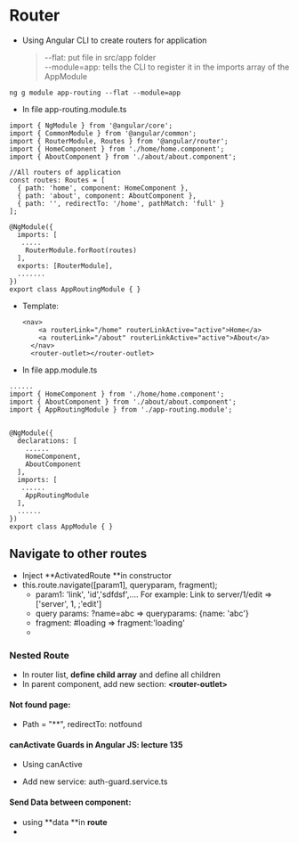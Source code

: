 # Router

* Using Angular CLI to create routers for application
  > --flat: put file in src/app folder  
  > --module=app: tells the CLI to register it in the imports array of the AppModule

```
ng g module app-routing --flat --module=app
```

* In file app-routing.module.ts

```
import { NgModule } from '@angular/core';
import { CommonModule } from '@angular/common';
import { RouterModule, Routes } from '@angular/router';
import { HomeComponent } from './home/home.component';
import { AboutComponent } from './about/about.component';

//All routers of application
const routes: Routes = [
  { path: 'home', component: HomeComponent },
  { path: 'about', component: AboutComponent },
  { path: '', redirectTo: '/home', pathMatch: 'full' }
];

@NgModule({
  imports: [
   .....
    RouterModule.forRoot(routes)
  ],
  exports: [RouterModule],
  .......
})
export class AppRoutingModule { }
```

* Template:
  ```
  <nav>
      <a routerLink="/home" routerLinkActive="active">Home</a>
      <a routerLink="/about" routerLinkActive="active">About</a>
    </nav>
    <router-outlet></router-outlet>
  ```
* In file app.module.ts

```
......
import { HomeComponent } from './home/home.component';
import { AboutComponent } from './about/about.component';
import { AppRoutingModule } from './app-routing.module';


@NgModule({
  declarations: [
    ......
    HomeComponent,
    AboutComponent
  ],
  imports: [
   ......
    AppRoutingModule
  ],
  ......
})
export class AppModule { }
```

## Navigate to other routes

* Inject **ActivatedRoute **in constructor
* this.route.navigate\(\[param1\], queryparam, fragment\);
  * param1: 'link', 'id','sdfdsf',.... For example: Link to server/1/edit =&gt; \['server', 1, ;'edit'\]
  * query params: ?name=abc =&gt; queryparams: {name: 'abc'}
  * fragment: \#loading =&gt; fragment:'loading'
  * 

### Nested Route

* In router list, **define child array** and define all children
* In parent component, add new section: **&lt;router-outlet&gt;**

#### Not found page:

* Path = "\*\*", redirectTo: notfound

#### canActivate Guards in Angular JS: lecture 135

* Using canActive

* Add new service: auth-guard.service.ts

#### Send Data between component:

* using **data **in **route**
* 


